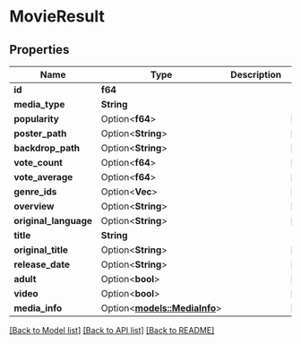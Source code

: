 # MovieResult

## Properties

Name | Type | Description | Notes
------------ | ------------- | ------------- | -------------
**id** | **f64** |  | 
**media_type** | **String** |  | 
**popularity** | Option<**f64**> |  | [optional]
**poster_path** | Option<**String**> |  | [optional]
**backdrop_path** | Option<**String**> |  | [optional]
**vote_count** | Option<**f64**> |  | [optional]
**vote_average** | Option<**f64**> |  | [optional]
**genre_ids** | Option<**Vec<f64>**> |  | [optional]
**overview** | Option<**String**> |  | [optional]
**original_language** | Option<**String**> |  | [optional]
**title** | **String** |  | 
**original_title** | Option<**String**> |  | [optional]
**release_date** | Option<**String**> |  | [optional]
**adult** | Option<**bool**> |  | [optional]
**video** | Option<**bool**> |  | [optional]
**media_info** | Option<[**models::MediaInfo**](MediaInfo.md)> |  | [optional]

[[Back to Model list]](../README.md#documentation-for-models) [[Back to API list]](../README.md#documentation-for-api-endpoints) [[Back to README]](../README.md)


